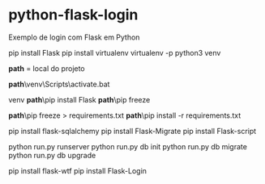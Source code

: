 # python-flask-login
Exemplo de login com Flask em Python

pip install Flask
pip install virtualenv
virtualenv -p python3 venv

__path__ = local do projeto

__path__\venv\Scripts\activate.bat

venv
__path__\pip install Flask
__path__\pip freeze

__path__\pip freeze > requirements.txt
__path__\pip install -r requirements.txt

pip install flask-sqlalchemy
pip install Flask-Migrate
pip install Flask-script

python run.py runserver 
python run.py db init
python run.py db migrate
python run.py db upgrade

pip install flask-wtf
pip install Flask-Login
